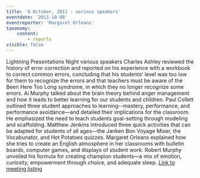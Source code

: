 ```yaml
---
title: '8 October, 2011 - various speakers'
eventdate: '2011-10-08'
eventreporter: 'Margaret Orleans'
taxonomy:
    content:
        - reports
visible: false
---
```


Lightning Presentations Night
various speakers
Charles Ashley reviewed the history of error correction and reported on his experience with a workbook to correct common errors, concluding that his students' level was too low for them to recognize the errors and that teachers must be aware of the Been Here Too Long syndrome, in which they no longer recognize some errors.
Ai Murphy talked about the brain theory behind anger management and how it leads to better learning for our students and children.
Paul Collett outlined three student approaches to learning--mastery, performance, and performance avoidance—and detailed their implications for the classroom.  He emphasized the need to teach students goal-setting through modeling and scaffolding.
Matthew Jenkins introduced three quick activities that can be adapted for students of all ages—the Janken Bon Voyage Mixer, the Vocabunator, and Hot Potatoes quizzes.
Margaret Orleans explained how she tries to create an English atmosphere in her classrooms with bulletin boards, computer games, and displays of student work.
Robert Murphy unveiled his formula for creating champion students—a mix of emotion, curiosity, empowerment through choice, and adequate sleep.
<a href="../schedule/2011/october/08">Link to meeting listing</a>
